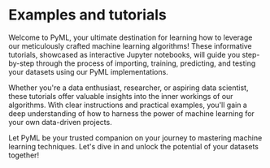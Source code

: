 # Examples and tutorials

Welcome to PyML, your ultimate destination for learning how to leverage our meticulously crafted machine learning algorithms! These informative tutorials, showcased as interactive Jupyter notebooks, will guide you step-by-step through the process of importing, training, predicting, and testing your datasets using our PyML implementations.

Whether you're a data enthusiast, researcher, or aspiring data scientist, these tutorials offer valuable insights into the inner workings of our algorithms. With clear instructions and practical examples, you'll gain a deep understanding of how to harness the power of machine learning for your own data-driven projects.

Let PyML be your trusted companion on your journey to mastering machine learning techniques. Let's dive in and unlock the potential of your datasets together!